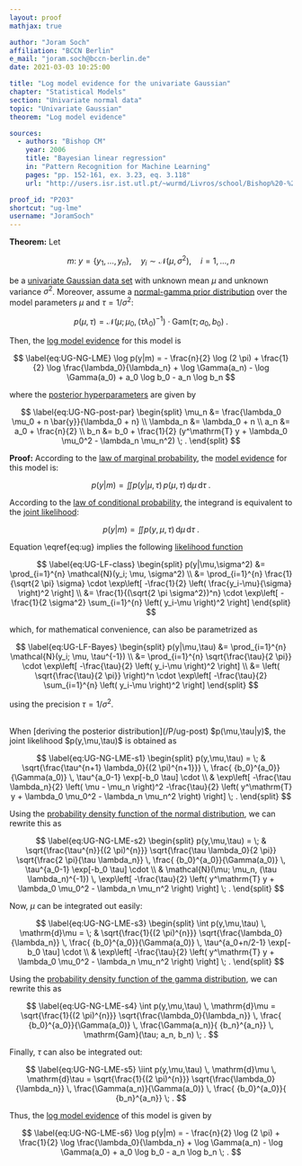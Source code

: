 ```yaml
---
layout: proof
mathjax: true

author: "Joram Soch"
affiliation: "BCCN Berlin"
e_mail: "joram.soch@bccn-berlin.de"
date: 2021-03-03 10:25:00

title: "Log model evidence for the univariate Gaussian"
chapter: "Statistical Models"
section: "Univariate normal data"
topic: "Univariate Gaussian"
theorem: "Log model evidence"

sources:
  - authors: "Bishop CM"
    year: 2006
    title: "Bayesian linear regression"
    in: "Pattern Recognition for Machine Learning"
    pages: "pp. 152-161, ex. 3.23, eq. 3.118"
    url: "http://users.isr.ist.utl.pt/~wurmd/Livros/school/Bishop%20-%20Pattern%20Recognition%20And%20Machine%20Learning%20-%20Springer%20%202006.pdf"

proof_id: "P203"
shortcut: "ug-lme"
username: "JoramSoch"
---
```



**Theorem:** Let

$$ \label{eq:ug}
m: \; y = \left\lbrace y_1, \ldots, y_n \right\rbrace, \quad y_i \sim \mathcal{N}(\mu, \sigma^2), \quad i = 1, \ldots, n
$$

be a [univariate Gaussian data set](/D/ug) with unknown mean $\mu$ and unknown variance $\sigma^2$. Moreover, assume a [normal-gamma prior distribution](/P/ug-prior) over the model parameters $\mu$ and $\tau = 1/\sigma^2$:

$$ \label{eq:UG-NG-prior}
p(\mu,\tau) = \mathcal{N}(\mu; \mu_0, (\tau \lambda_0)^{-1}) \cdot \mathrm{Gam}(\tau; a_0, b_0) \; .
$$

Then, the [log model evidence](/D/lme) for this model is

$$ \label{eq:UG-NG-LME}
\log p(y|m) = - \frac{n}{2} \log (2 \pi)  + \frac{1}{2} \log \frac{\lambda_0}{\lambda_n} + \log \Gamma(a_n) - \log \Gamma(a_0) + a_0 \log b_0 - a_n \log b_n
$$

where the [posterior hyperparameters](/D/post) are given by

$$ \label{eq:UG-NG-post-par}
\begin{split}
\mu_n &= \frac{\lambda_0 \mu_0 + n \bar{y}}{\lambda_0 + n} \\
\lambda_n &= \lambda_0 + n \\
a_n &= a_0 + \frac{n}{2} \\
b_n &= b_0 + \frac{1}{2} (y^\mathrm{T} y + \lambda_0 \mu_0^2 - \lambda_n \mu_n^2) \; .
\end{split}
$$


**Proof:** According to the [law of marginal probability](/D/prob-marg), the [model evidence](/D/ml) for this model is:

$$ \label{eq:UG-NG-ME-s1}
p(y|m) = \iint p(y|\mu,\tau) \, p(\mu,\tau) \, \mathrm{d}\mu \, \mathrm{d}\tau \; .
$$

According to the [law of conditional probability](/D/prob-cond), the integrand is equivalent to the [joint likelihood](/D/jl):

$$ \label{eq:UG-NG-ME-s2}
p(y|m) = \iint p(y,\mu,\tau) \, \mathrm{d}\mu \, \mathrm{d}\tau \; .
$$

Equation \eqref{eq:ug} implies the following [likelihood function](/D/lf)

$$ \label{eq:UG-LF-class}
\begin{split}
p(y|\mu,\sigma^2) &= \prod_{i=1}^{n} \mathcal{N}(y_i; \mu, \sigma^2) \\
&= \prod_{i=1}^{n} \frac{1}{\sqrt{2 \pi} \sigma} \cdot \exp\left[ -\frac{1}{2} \left( \frac{y_i-\mu}{\sigma} \right)^2 \right] \\
&= \frac{1}{(\sqrt{2 \pi \sigma^2})^n} \cdot \exp\left[ -\frac{1}{2 \sigma^2} \sum_{i=1}^{n} \left( y_i-\mu \right)^2 \right]
\end{split}
$$

which, for mathematical convenience, can also be parametrized as

$$ \label{eq:UG-LF-Bayes}
\begin{split}
p(y|\mu,\tau) &= \prod_{i=1}^{n} \mathcal{N}(y_i; \mu, \tau^{-1}) \\
&= \prod_{i=1}^{n} \sqrt{\frac{\tau}{2 \pi}} \cdot \exp\left[ -\frac{\tau}{2} \left( y_i-\mu \right)^2 \right] \\
&= \left( \sqrt{\frac{\tau}{2 \pi}} \right)^n \cdot \exp\left[ -\frac{\tau}{2} \sum_{i=1}^{n} \left( y_i-\mu \right)^2 \right]
\end{split}
$$

using the precision $\tau = 1/\sigma^2$.

<br>
When [deriving the posterior distribution](/P/ug-post) $p(\mu,\tau|y)$, the joint likelihood $p(y,\mu,\tau)$ is obtained as

$$ \label{eq:UG-NG-LME-s1}
\begin{split}
p(y,\mu,\tau) = \; & \sqrt{\frac{\tau^{n+1} \lambda_0}{(2 \pi)^{n+1}}} \, \frac{ {b_0}^{a_0}}{\Gamma(a_0)} \, \tau^{a_0-1} \exp[-b_0 \tau] \cdot \\
& \exp\left[ -\frac{\tau \lambda_n}{2} \left( \mu - \mu_n \right)^2 -\frac{\tau}{2} \left( y^\mathrm{T} y + \lambda_0 \mu_0^2 - \lambda_n \mu_n^2 \right) \right] \; .
\end{split}
$$

Using the [probability density function of the normal distribution](/P/norm-pdf), we can rewrite this as

$$ \label{eq:UG-NG-LME-s2}
\begin{split}
p(y,\mu,\tau) = \; & \sqrt{\frac{\tau^{n}}{(2 \pi)^{n}}} \sqrt{\frac{\tau \lambda_0}{2 \pi}} \sqrt{\frac{2 \pi}{\tau \lambda_n}} \, \frac{ {b_0}^{a_0}}{\Gamma(a_0)} \, \tau^{a_0-1} \exp[-b_0 \tau] \cdot \\
& \mathcal{N}(\mu; \mu_n, (\tau \lambda_n)^{-1}) \, \exp\left[ -\frac{\tau}{2} \left( y^\mathrm{T} y + \lambda_0 \mu_0^2 - \lambda_n \mu_n^2 \right) \right] \; .
\end{split}
$$

Now, $\mu$ can be integrated out easily:

$$ \label{eq:UG-NG-LME-s3}
\begin{split}
\int p(y,\mu,\tau) \, \mathrm{d}\mu = \; & \sqrt{\frac{1}{(2 \pi)^{n}}} \sqrt{\frac{\lambda_0}{\lambda_n}} \, \frac{ {b_0}^{a_0}}{\Gamma(a_0)} \, \tau^{a_0+n/2-1} \exp[-b_0 \tau] \cdot \\
& \exp\left[ -\frac{\tau}{2} \left( y^\mathrm{T} y + \lambda_0 \mu_0^2 - \lambda_n \mu_n^2 \right) \right] \; .
\end{split}
$$

Using the [probability density function of the gamma distribution](/P/gam-pdf), we can rewrite this as

$$ \label{eq:UG-NG-LME-s4}
\int p(y,\mu,\tau) \, \mathrm{d}\mu = \sqrt{\frac{1}{(2 \pi)^{n}}} \sqrt{\frac{\lambda_0}{\lambda_n}} \, \frac{ {b_0}^{a_0}}{\Gamma(a_0)} \, \frac{\Gamma(a_n)}{ {b_n}^{a_n}} \, \mathrm{Gam}(\tau; a_n, b_n) \; .
$$

Finally, $\tau$ can also be integrated out:

$$ \label{eq:UG-NG-LME-s5}
\iint p(y,\mu,\tau) \, \mathrm{d}\mu \, \mathrm{d}\tau = \sqrt{\frac{1}{(2 \pi)^{n}}} \sqrt{\frac{\lambda_0}{\lambda_n}} \, \frac{\Gamma(a_n)}{\Gamma(a_0)} \, \frac{ {b_0}^{a_0}}{ {b_n}^{a_n}} \; .
$$

Thus, the [log model evidence](/D/lme) of this model is given by

$$ \label{eq:UG-NG-LME-s6}
\log p(y|m) = - \frac{n}{2} \log (2 \pi)  + \frac{1}{2} \log \frac{\lambda_0}{\lambda_n} + \log \Gamma(a_n) - \log \Gamma(a_0) + a_0 \log b_0 - a_n \log b_n \; .
$$
